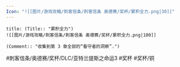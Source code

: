 ```yaml
---
Icon: "![[图片/游戏攻略/刺客信条/刺客信条 奥德赛/奖杯/累积全力.png|30]]"
---
```

```ad-common-bronze-trophy
title: (Title:: "累积全力")
![[图片/游戏攻略/刺客信条/刺客信条 奥德赛/奖杯/累积全力.png|100]]

(Comment:: "收集到第 3 章全部的“看守者的洞察”.")
```

#刺客信条/奥德赛/奖杯/DLC/亚特兰提斯之命运3 #奖杯 #奖杯/铜

